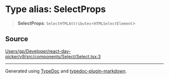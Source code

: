 # Type alias: SelectProps

> **SelectProps**: `SelectHTMLAttributes`\<`HTMLSelectElement`\>

## Source

[Users/gp/Developer/react-day-picker/v9/src/components/Select/Select.tsx:3](https://github.com/gpbl/react-day-picker/blob/005599683/src/components/Select/Select.tsx#L3)

***

Generated using [TypeDoc](https://typedoc.org) and [typedoc-plugin-markdown](https://typedoc-plugin-markdown.org).
